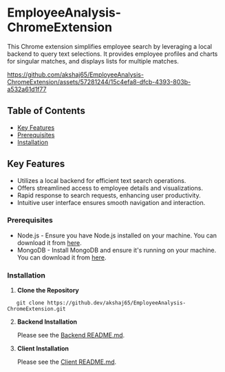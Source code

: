 # EmployeeAnalysis-ChromeExtension

This Chrome extension simplifies employee search by leveraging a local backend to query text selections. It provides  employee profiles and charts for singular matches, and displays lists for multiple matches.

https://github.com/akshaj65/EmployeeAnalysis-ChromeExtension/assets/57281244/15c4efa8-dfcb-4393-803b-a532a61d1f77

## Table of Contents

- [Key Features](#key-features)
- [Prerequisites](#prerequisites)
- [Installation](#installation)

## Key Features
    
  - Utilizes a local backend for efficient text search operations.
  - Offers streamlined access to employee details and visualizations.
  - Rapid response to search requests, enhancing user productivity.
  - Intuitive user interface ensures smooth navigation and interaction.

### Prerequisites

- Node.js - Ensure you have Node.js installed on your machine. You can download it from [here](https://nodejs.org/en/download/).
- MongoDB - Install MongoDB and ensure it's running on your machine. You can download it from [here](https://www.mongodb.com/try/download/community).

### Installation

1. **Clone the Repository**

```
   git clone https://github.dev/akshaj65/EmployeeAnalysis-ChromeExtension.git
```

2. **Backend Installation**

    Please see the [Backend README.md](./backend/README.md).

2. **Client Installation**

    Please see the [Client README.md](./chrome-extension-react/README.md).

